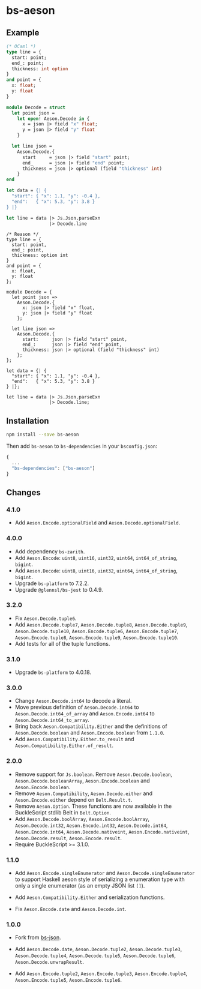 # bs-aeson

## Example

```ml
(* OCaml *)
type line = {
  start: point;
  end_: point;
  thickness: int option
}
and point = {
  x: float;
  y: float
}

module Decode = struct
  let point json =
    let open! Aeson.Decode in {
      x = json |> field "x" float;
      y = json |> field "y" float
    }

  let line json =
    Aeson.Decode.{
      start     = json |> field "start" point;
      end_      = json |> field "end" point;
      thickness = json |> optional (field "thickness" int)
    }
end

let data = {| {
  "start": { "x": 1.1, "y": -0.4 },
  "end":   { "x": 5.3, "y": 3.8 }
} |}

let line = data |> Js.Json.parseExn
                |> Decode.line
```

```reason
/* Reason */
type line = {
  start: point,
  end_: point,
  thickness: option int
}
and point = {
  x: float,
  y: float
};

module Decode = {
  let point json =>
    Aeson.Decode.{
      x: json |> field "x" float,
      y: json |> field "y" float
    };
  
  let line json =>
    Aeson.Decode.{
      start:     json |> field "start" point,
      end_:      json |> field "end" point,
      thickness: json |> optional (field "thickness" int)
    };
};

let data = {| {
  "start": { "x": 1.1, "y": -0.4 },
  "end":   { "x": 5.3, "y": 3.8 }
} |};

let line = data |> Js.Json.parseExn
                |> Decode.line;
```


## Installation

```sh
npm install --save bs-aeson
```

Then add `bs-aeson` to `bs-dependencies` in your `bsconfig.json`:
```js
{
  ...
  "bs-dependencies": ["bs-aeson"]
}
```

## Changes

### 4.1.0

* Add `Aeson.Encode.optionalField` and `Aeson.Decode.optionalField`.

### 4.0.0

* Add dependency `bs-zarith`.
* Add `Aeson.Encode`: `uint8`, `uint16`, `uint32`, `uint64`, `int64_of_string`, `bigint`.
* Add `Aeson.Decode`: `uint8`, `uint16`, `uint32`, `uint64`, `int64_of_string`, `bigint`.
* Upgrade `bs-platform` to 7.2.2.
* Upgrade `@glennsl/bs-jest` to 0.4.9.

### 3.2.0

* Fix `Aeson.Decode.tuple6`.
* Add `Aeson.Decode.tuple7`, `Aeson.Decode.tuple8`, `Aeson.Decode.tuple9`, `Aeson.Decode.tuple10`, `Aeson.Encode.tuple6`, `Aeson.Encode.tuple7`, `Aeson.Encode.tuple8`, `Aeson.Encode.tuple9`, `Aeson.Encode.tuple10`.
* Add tests for all of the tuple functions.

### 3.1.0

* Upgrade `bs-platform` to 4.0.18.

### 3.0.0

* Change `Aeson.Decode.int64` to decode a literal.
* Move previous definition of `Aeson.Decode.int64` to `Aeson.Decode.int64_of_array` and `Aeson.Encode.int64` to `Aeson.Decode.int64_to_array`.
* Bring back `Aeson.Compatibility.Either` and the definitions of `Aeson.Decode.boolean` and `Aeson.Encode.boolean` from `1.1.0`.
* Add `Aeson.Compatibility.Either.to_result` and `Aeson.Compatibility.Either.of_result`.

### 2.0.0

* Remove support for `Js.boolean`. Remove `Aeson.Decode.boolean`, `Aeson.Decode.booleanArray`, `Aeson.Encode.boolean` and `Aeson.Encode.boolean`.
* Remove `Aeson.Compatibility`, `Aeson.Decode.either` and `Aeson.Encode.either` depend on `Belt.Result.t`.
* Remove `Aeson.Option`. These functions are now available in the BuckleScript stdlib Belt in `Belt.Option`.
* Add `Aeson.Decode.boolArray`, `Aeson.Encode.boolArray`, `Aeson.Decode.int32`, `Aeson.Encode.int32`, `Aeson.Decode.int64`, `Aeson.Encode.int64`, `Aeson.Decode.nativeint`, `Aeson.Encode.nativeint`, `Aeson.Decode.result`, `Aeson.Encode.result`.
* Require BuckleScript >= 3.1.0.

### 1.1.0

* Add `Aeson.Encode.singleEnumerator` and `Aeson.Decode.singleEnumerator` to support Haskell aeson style of serializing a enumeration type with only a single enumerator (as an empty JSON list `[]`).

* Add `Aeson.Compatibility.Either` and serialization functions.

* Fix `Aeson.Encode.date` and `Aeson.Decode.int`.

### 1.0.0

* Fork from [bs-json](https://github.com/reasonml-community/bs-json).

* Add `Aeson.Decode.date`, `Aeson.Decode.tuple2`, `Aeson.Decode.tuple3`, `Aeson.Decode.tuple4`, `Aeson.Decode.tuple5`, `Aeson.Decode.tuple6`, `Aeson.Decode.unwrapResult`.

* Add `Aeson.Encode.tuple2`, `Aeson.Encode.tuple3`, `Aeson.Encode.tuple4`, `Aeson.Encode.tuple5`, `Aeson.Encode.tuple6`.
